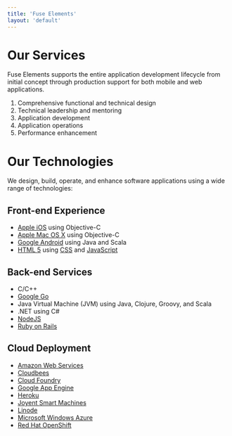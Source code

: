 ```yaml
---
title: 'Fuse Elements'
layout: 'default'
---
```


# Our Services

Fuse Elements supports the entire application development lifecycle from initial concept through production support for both mobile and web applications.

1. Comprehensive functional and technical design
2. Technical leadership and mentoring
3. Application development
4. Application operations
5. Performance enhancement

# Our Technologies

We design, build, operate, and enhance software applications using a wide range of technologies:

## Front-end Experience

* [Apple iOS](http://developer.apple.com/devcenter/ios/index.action) using Objective-C
* [Apple Mac OS X](http://developer.apple.com/devcenter/mac/index.action) using Objective-C
* [Google Android](http://code.google.com/android/) using Java and Scala
* [HTML 5](http://www.w3.org/TR/html5/) using [CSS](http://www.w3.org/Style/CSS/) and [JavaScript](http://www.ecmascript.org/)

## Back-end Services

* C/C++
* [Google Go](http://golang.org/)
* Java Virtual Machine (JVM) using Java, Clojure, Groovy, and Scala
* .NET using C#
* [NodeJS](http://nodejs.org/)
* [Ruby on Rails](http://rubyonrails.org/)

## Cloud Deployment

* [Amazon Web Services](http://aws.amazon.com/)
* [Cloudbees](http://www.cloudbees.com/)
* [Cloud Foundry](http://www.cloudfoundry.com/)
* [Google App Engine](http://code.google.com/appengine/)
* [Heroku](http://www.heroku.com/)
* [Joyent Smart Machines](http://www.joyent.com/)
* [Linode](http://www.linode.com/)
* [Microsoft Windows Azure](http://www.windowsazure.com/)
* [Red Hat OpenShift](https://openshift.redhat.com/app/)
